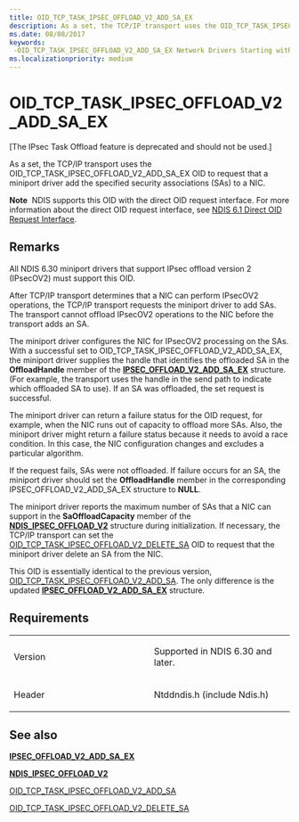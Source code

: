 ```yaml
---
title: OID_TCP_TASK_IPSEC_OFFLOAD_V2_ADD_SA_EX
description: As a set, the TCP/IP transport uses the OID_TCP_TASK_IPSEC_OFFLOAD_V2_ADD_SA_EX OID to request that a miniport driver add the specified security associations (SAs) to a NIC.
ms.date: 08/08/2017
keywords: 
 -OID_TCP_TASK_IPSEC_OFFLOAD_V2_ADD_SA_EX Network Drivers Starting with Windows Vista
ms.localizationpriority: medium
---
```


# OID\_TCP\_TASK\_IPSEC\_OFFLOAD\_V2\_ADD\_SA\_EX


\[The IPsec Task Offload feature is deprecated and should not be used.\]

As a set, the TCP/IP transport uses the OID\_TCP\_TASK\_IPSEC\_OFFLOAD\_V2\_ADD\_SA\_EX OID to request that a miniport driver add the specified security associations (SAs) to a NIC.

**Note**  NDIS supports this OID with the direct OID request interface. For more information about the direct OID request interface, see [NDIS 6.1 Direct OID Request Interface](/windows-hardware/drivers/ddi/_netvista/).

 

## Remarks

All NDIS 6.30 miniport drivers that support IPsec offload version 2 (IPsecOV2) must support this OID.

After TCP/IP transport determines that a NIC can perform IPsecOV2 operations, the TCP/IP transport requests the miniport driver to add SAs. The transport cannot offload IPsecOV2 operations to the NIC before the transport adds an SA.

The miniport driver configures the NIC for IPsecOV2 processing on the SAs. With a successful set to OID\_TCP\_TASK\_IPSEC\_OFFLOAD\_V2\_ADD\_SA\_EX, the miniport driver supplies the handle that identifies the offloaded SA in the **OffloadHandle** member of the [**IPSEC\_OFFLOAD\_V2\_ADD\_SA\_EX**](/windows-hardware/drivers/ddi/ndis/ns-ndis-_ipsec_offload_v2_add_sa_ex) structure. (For example, the transport uses the handle in the send path to indicate which offloaded SA to use). If an SA was offloaded, the set request is successful.

The miniport driver can return a failure status for the OID request, for example, when the NIC runs out of capacity to offload more SAs. Also, the miniport driver might return a failure status because it needs to avoid a race condition. In this case, the NIC configuration changes and excludes a particular algorithm.

If the request fails, SAs were not offloaded. If failure occurs for an SA, the miniport driver should set the **OffloadHandle** member in the corresponding IPSEC\_OFFLOAD\_V2\_ADD\_SA\_EX structure to **NULL**.

The miniport driver reports the maximum number of SAs that a NIC can support in the **SaOffloadCapacity** member of the [**NDIS\_IPSEC\_OFFLOAD\_V2**](/windows-hardware/drivers/ddi/ntddndis/ns-ntddndis-_ndis_ipsec_offload_v2) structure during initialization. If necessary, the TCP/IP transport can set the [OID\_TCP\_TASK\_IPSEC\_OFFLOAD\_V2\_DELETE\_SA](oid-tcp-task-ipsec-offload-v2-delete-sa.md) OID to request that the miniport driver delete an SA from the NIC.

This OID is essentially identical to the previous version, [OID\_TCP\_TASK\_IPSEC\_OFFLOAD\_V2\_ADD\_SA](oid-tcp-task-ipsec-offload-v2-add-sa.md). The only difference is the updated [**IPSEC\_OFFLOAD\_V2\_ADD\_SA\_EX**](/windows-hardware/drivers/ddi/ndis/ns-ndis-_ipsec_offload_v2_add_sa_ex) structure.

## Requirements

<table>
<colgroup>
<col width="50%" />
<col width="50%" />
</colgroup>
<tbody>
<tr class="odd">
<td><p>Version</p></td>
<td><p>Supported in NDIS 6.30 and later.</p></td>
</tr>
<tr class="even">
<td><p>Header</p></td>
<td>Ntddndis.h (include Ndis.h)</td>
</tr>
</tbody>
</table>

## See also


[**IPSEC\_OFFLOAD\_V2\_ADD\_SA\_EX**](/windows-hardware/drivers/ddi/ndis/ns-ndis-_ipsec_offload_v2_add_sa_ex)

[**NDIS\_IPSEC\_OFFLOAD\_V2**](/windows-hardware/drivers/ddi/ntddndis/ns-ntddndis-_ndis_ipsec_offload_v2)

[OID\_TCP\_TASK\_IPSEC\_OFFLOAD\_V2\_ADD\_SA](oid-tcp-task-ipsec-offload-v2-add-sa.md)

[OID\_TCP\_TASK\_IPSEC\_OFFLOAD\_V2\_DELETE\_SA](oid-tcp-task-ipsec-offload-v2-delete-sa.md)

 

